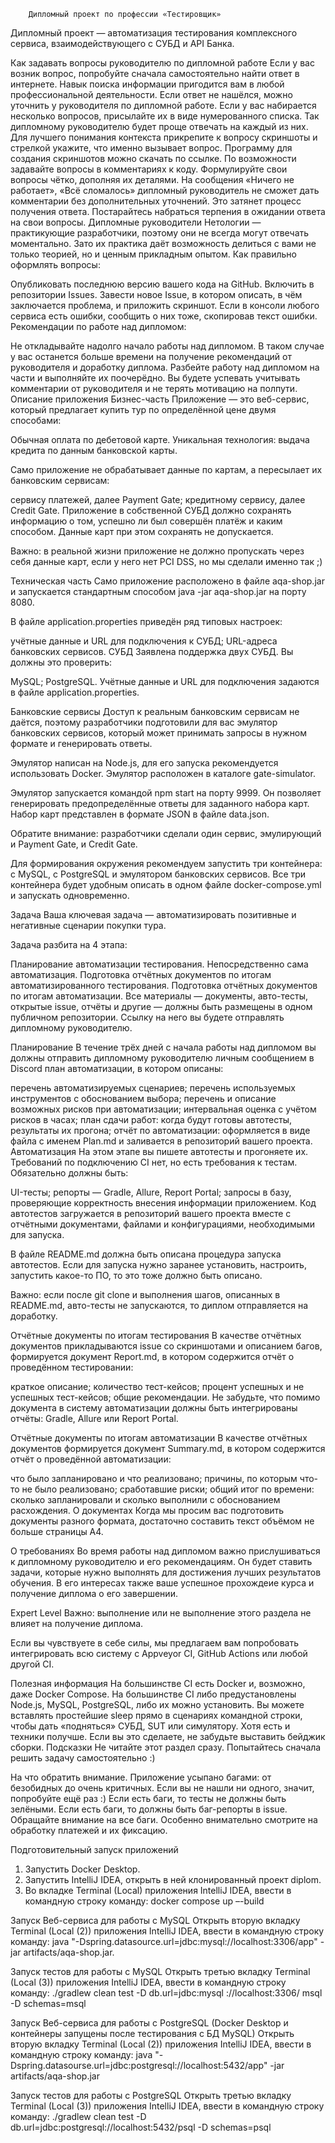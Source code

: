         Дипломный проект по профессии «Тестировщик»
Дипломный проект — автоматизация тестирования комплексного сервиса, взаимодействующего с СУБД и API Банка.

Как задавать вопросы руководителю по дипломной работе
Если у вас возник вопрос, попробуйте сначала самостоятельно найти ответ в интернете. Навык поиска информации пригодится вам в любой профессиональной деятельности. Если ответ не нашёлся, можно уточнить у руководителя по дипломной работе.
Если у вас набирается несколько вопросов, присылайте их в виде нумерованного списка. Так дипломному руководителю будет проще отвечать на каждый из них.
Для лучшего понимания контекста прикрепите к вопросу скриншоты и стрелкой укажите, что именно вызывает вопрос. Программу для создания скриншотов можно скачать по ссылке.
По возможности задавайте вопросы в комментариях к коду.
Формулируйте свои вопросы чётко, дополняя их деталями. На сообщения «Ничего не работает», «Всё сломалось» дипломный руководитель не сможет дать комментарии без дополнительных уточнений. Это затянет процесс получения ответа.
Постарайтесь набраться терпения в ожидании ответа на свои вопросы. Дипломные руководители Нетологии — практикующие разработчики, поэтому они не всегда могут отвечать моментально. Зато их практика даёт возможность делиться с вами не только теорией, но и ценным прикладным опытом.
Как правильно оформлять вопросы:

Опубликовать последнюю версию вашего кода на GitHub.
Включить в репозитории Issues.
Завести новое Issue, в котором описать, в чём заключается проблема, и приложить скриншот.
Если в консоли любого сервиса есть ошибки, сообщить о них тоже, скопировав текст ошибки.
Рекомендации по работе над дипломом:

Не откладывайте надолго начало работы над дипломом. В таком случае у вас останется больше времени на получение рекомендаций от руководителя и доработку диплома.
Разбейте работу над дипломом на части и выполняйте их поочерёдно. Вы будете успевать учитывать комментарии от руководителя и не терять мотивацию на полпути.
Описание приложения
Бизнес-часть
Приложение — это веб-сервис, который предлагает купить тур по определённой цене двумя способами:

Обычная оплата по дебетовой карте.
Уникальная технология: выдача кредита по данным банковской карты.


Само приложение не обрабатывает данные по картам, а пересылает их банковским сервисам:

сервису платежей, далее Payment Gate;
кредитному сервису, далее Credit Gate.
Приложение в собственной СУБД должно сохранять информацию о том, успешно ли был совершён платёж и каким способом. Данные карт при этом сохранять не допускается.

Важно: в реальной жизни приложение не должно пропускать через себя данные карт, если у него нет PCI DSS, но мы сделали именно так ;)

Техническая часть
Само приложение расположено в файле aqa-shop.jar и запускается стандартным способом java -jar aqa-shop.jar на порту 8080.

В файле application.properties приведён ряд типовых настроек:

учётные данные и URL для подключения к СУБД;
URL-адреса банковских сервисов.
СУБД
Заявлена поддержка двух СУБД. Вы должны это проверить:

MySQL;
PostgreSQL.
Учётные данные и URL для подключения задаются в файле application.properties.

Банковские сервисы
Доступ к реальным банковским сервисам не даётся, поэтому разработчики подготовили для вас эмулятор банковских сервисов, который может принимать запросы в нужном формате и генерировать ответы.

Эмулятор написан на Node.js, для его запуска рекомендуется использовать Docker. Эмулятор расположен в каталоге gate-simulator.

Эмулятор запускается командой npm start на порту 9999. Он позволяет генерировать предопределённые ответы для заданного набора карт. Набор карт представлен в формате JSON в файле data.json.

Обратите внимание: разработчики сделали один сервис, эмулирующий и Payment Gate, и Credit Gate.

Для формирования окружения рекомендуем запустить три контейнера: c MySQL, с PostgreSQL и эмулятором банковских сервисов. Все три контейнера будет удобным описать в одном файле docker-compose.yml и запускать одновременно.

Задача
Ваша ключевая задача — автоматизировать позитивные и негативные сценарии покупки тура.

Задача разбита на 4 этапа:

Планирование автоматизации тестирования.
Непосредственно сама автоматизация.
Подготовка отчётных документов по итогам автоматизированного тестирования.
Подготовка отчётных документов по итогам автоматизации.
Все материалы — документы, авто-тесты, открытые issue, отчёты и другие — должны быть размещены в одном публичном репозитории. Ссылку на него вы будете отправлять дипломному руководителю.

Планирование
В течение трёх дней с начала работы над дипломом вы должны отправить дипломному руководителю личным сообщением в Discord план автоматизации, в котором описаны:

перечень автоматизируемых сценариев;
перечень используемых инструментов с обоснованием выбора;
перечень и описание возможных рисков при автоматизации;
интервальная оценка с учётом рисков в часах;
план сдачи работ: когда будут готовы автотесты, результаты их прогона;
отчёт по автоматизации: оформляется в виде файла с именем Plan.md и заливается в репозиторий вашего проекта.
Автоматизация
На этом этапе вы пишете автотесты и прогоняете их. Требований по подключению CI нет, но есть требования к тестам. Обязательно должны быть:

UI-тесты;
репорты — Gradle, Allure, Report Portal;
запросы в базу, проверяющие корректность внесения информации приложением.
Код автотестов загружается в репозиторий вашего проекта вместе с отчётными документами, файлами и конфигурациями, необходимыми для запуска.

В файле README.md должна быть описана процедура запуска автотестов. Если для запуска нужно заранее установить, настроить, запустить какое-то ПО, то это тоже должно быть описано.

Важно: если после git clone и выполнения шагов, описанных в README.md, авто-тесты не запускаются, то диплом отправляется на доработку.

Отчётные документы по итогам тестирования
В качестве отчётных документов прикладываются issue со скриншотами и описанием багов, формируется документ Report.md, в котором содержится отчёт о проведённом тестировании:

краткое описание;
количество тест-кейсов;
процент успешных и не успешных тест-кейсов;
общие рекомендации.
Не забудьте, что помимо документа в систему автоматизации должны быть интегрированы отчёты: Gradle, Allure или Report Portal.

Отчётные документы по итогам автоматизации
В качестве отчётных документов формируется документ Summary.md, в котором содержится отчёт о проведённой автоматизации:

что было запланировано и что реализовано;
причины, по которым что-то не было реализовано;
сработавшие риски;
общий итог по времени: сколько запланировали и сколько выполнили с обоснованием расхождения.
О документах
Когда мы просим вас подготовить документы разного формата, достаточно составить текст объёмом не больше страницы A4.

О требованиях
Во время работы над дипломом важно прислушиваться к дипломному руководителю и его рекомендациям. Он будет ставить задачи, которые нужно выполнять для достижения лучших результатов обучения. В его интересах также ваше успешное прохождеие курса и получение диплома о его завершении.

Expert Level
Важно: выполнение или не выполнение этого раздела не влияет на получение диплома.

Если вы чувствуете в себе силы, мы предлагаем вам попробовать интегрировать всю систему с Appveyor CI, GitHub Actions или любой другой CI.

Полезная информация
На большинстве CI есть Docker и, возможно, даже Docker Compose.
На большинстве CI либо предустановлены Node.js, MySQL, PostgreSQL, либо их можно установить.
Вы можете вставлять простейшие sleep прямо в сценариях командной строки, чтобы дать «подняться» СУБД, SUT или симулятору. Хотя есть и техники получше. Если вы это сделаете, не забудьте выставить бейджик сборки.
Подсказки
Не читайте этот раздел сразу. Попытайтесь сначала решить задачу самостоятельно :)

На что обратить внимание.
Приложение усыпано багами: от безобидных до очень критичных. Если вы не нашли ни одного, значит, попробуйте ещё раз :)
Если есть баги, то тесты не должны быть зелёными.
Если есть баги, то должны быть баг-репорты в issue.
Обращайте внимание на все баги. Особенно внимательно смотрите на обработку платежей и их фиксацию.


Подготовительный запуск приложений
1. Запустить Docker Desktop.
2. Запустить IntelliJ IDEA, открыть в ней клонированный проект diplom.
3. Во вкладке Terminal (Local) приложения IntelliJ IDEA, ввести в командную строку команду: docker compose up –-build

Запуск Веб-сервиса для работы с MySQL
Открыть вторую вкладку Terminal (Local (2)) приложения IntelliJ IDEA, ввести в командную строку команду: java "-Dspring.datasource.url=jdbc:mysql://localhost:3306/app" -jar artifacts/aqa-shop.jar.

Запуск тестов для работы с MySQL
Открыть третью вкладку Terminal (Local (3)) приложения IntelliJ IDEA, ввести в командную строку команду: ./gradlew clean test -D db.url=jdbc:mysql ://localhost:3306/ msql -D schemas=msql

Запуск Веб-сервиса для работы с PostgreSQL (Docker Desktop и контейнеры запущены после тестирования с БД MySQL)
Открыть вторую вкладку Terminal (Local (2)) приложения IntelliJ IDEA, ввести в командную строку команду: java "-Dspring.datasourse.url=jdbc:postgresql://localhost:5432/app" -jar artifacts/aqa-shop.jar

Запуск тестов для работы с PostgreSQL
Открыть третью вкладку Terminal (Local (3)) приложения IntelliJ IDEA, ввести в командную строку команду: ./gradlew clean test -D db.url=jdbc:postgresql://localhost:5432/psql -D schemas=psql
